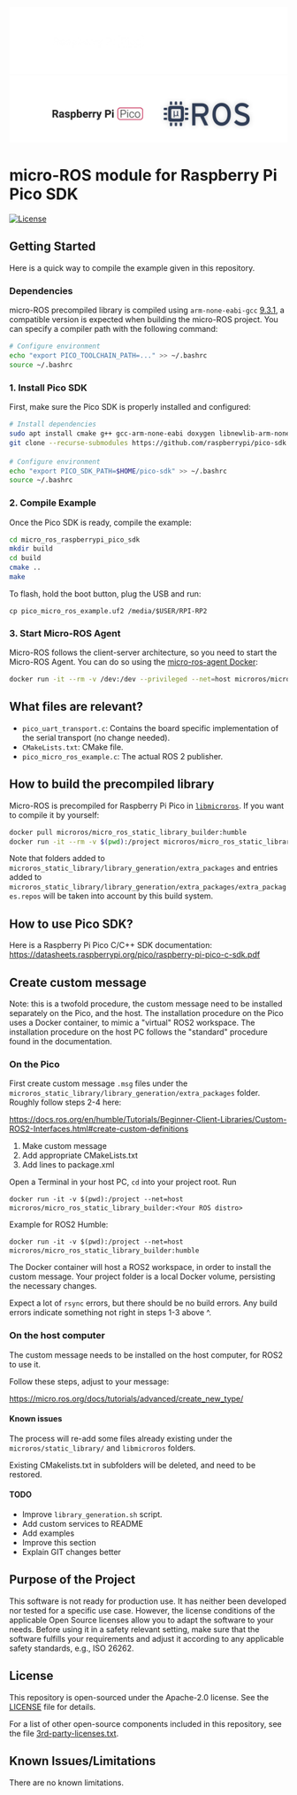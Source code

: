 ![banner](.images/banner-dark-theme.png#gh-dark-mode-only)
![banner](.images/banner-light-theme.png#gh-light-mode-only)

# micro-ROS module for Raspberry Pi Pico SDK

[![License](https://img.shields.io/badge/License-Apache%202.0-blue.svg)](https://opensource.org/licenses/Apache-2.0)

## Getting Started

Here is a quick way to compile the example given in this repository.

### Dependencies

micro-ROS precompiled library is compiled using `arm-none-eabi-gcc` [9.3.1](https://developer.arm.com/-/media/Files/downloads/gnu-rm/9-2020q2/gcc-arm-none-eabi-9-2020-q2-update-x86_64-linux.tar.bz2), a compatible version is expected when building the micro-ROS project.
You can specify a compiler path with the following command:

```bash
# Configure environment
echo "export PICO_TOOLCHAIN_PATH=..." >> ~/.bashrc
source ~/.bashrc
```

### 1. Install Pico SDK
First, make sure the Pico SDK is properly installed and configured:

```bash
# Install dependencies
sudo apt install cmake g++ gcc-arm-none-eabi doxygen libnewlib-arm-none-eabi git python3
git clone --recurse-submodules https://github.com/raspberrypi/pico-sdk.git $HOME/pico-sdk

# Configure environment
echo "export PICO_SDK_PATH=$HOME/pico-sdk" >> ~/.bashrc
source ~/.bashrc
```

### 2. Compile Example

Once the Pico SDK is ready, compile the example:

```bash
cd micro_ros_raspberrypi_pico_sdk
mkdir build
cd build
cmake ..
make
```

To flash, hold the boot button, plug the USB and run:
```
cp pico_micro_ros_example.uf2 /media/$USER/RPI-RP2
```

### 3. Start Micro-ROS Agent
Micro-ROS follows the client-server architecture, so you need to start the Micro-ROS Agent.
You can do so using the [micro-ros-agent Docker](https://hub.docker.com/r/microros/micro-ros-agent):
```bash
docker run -it --rm -v /dev:/dev --privileged --net=host microros/micro-ros-agent:humble serial --dev /dev/ttyACM0 -b 115200
```

## What files are relevant?
- `pico_uart_transport.c`: Contains the board specific implementation of the serial transport (no change needed).
- `CMakeLists.txt`: CMake file.
- `pico_micro_ros_example.c`: The actual ROS 2 publisher.

## How to build the precompiled library

Micro-ROS is precompiled for Raspberry Pi Pico in [`libmicroros`](libmicroros).
If you want to compile it by yourself:

```bash
docker pull microros/micro_ros_static_library_builder:humble
docker run -it --rm -v $(pwd):/project microros/micro_ros_static_library_builder:humble
```

Note that folders added to `microros_static_library/library_generation/extra_packages` and entries added to `microros_static_library/library_generation/extra_packages/extra_packages.repos` will be taken into account by this build system.
## How to use Pico SDK?

Here is a Raspberry Pi Pico C/C++ SDK documentation:
https://datasheets.raspberrypi.org/pico/raspberry-pi-pico-c-sdk.pdf

## Create custom message
Note: this is a twofold procedure, the custom message need to be installed separately on the Pico, and the host. The installation procedure on the Pico uses a Docker container, to mimic a "virtual" ROS2 workspace. The installation procedure on the host PC follows the "standard" procedure found in the documentation.

### On the Pico
First create custom message `.msg` files under the `microros_static_library/library_generation/extra_packages` folder. Roughly follow steps 2-4 here: 

https://docs.ros.org/en/humble/Tutorials/Beginner-Client-Libraries/Custom-ROS2-Interfaces.html#create-custom-definitions

1. Make custom message
2. Add appropriate CMakeLists.txt
3. Add lines to package.xml

Open a Terminal in your host PC, `cd` into your project root. Run 

```
docker run -it -v $(pwd):/project --net=host microros/micro_ros_static_library_builder:<Your ROS distro>
```

Example for ROS2 Humble:

```
docker run -it -v $(pwd):/project --net=host microros/micro_ros_static_library_builder:humble
```

The Docker container will host a ROS2 workspace, in order to install the custom message. Your project folder is a local Docker volume, persisting the necessary changes.

Expect a lot of `rsync` errors, but there should be no build errors. Any build errors indicate something not right in steps 1-3 above ^.

### On the host computer
The custom message needs to be installed on the host computer, for ROS2 to use it.

Follow these steps, adjust to your message:

https://micro.ros.org/docs/tutorials/advanced/create_new_type/

#### Known issues
The process will re-add some files already existing under the `microros/static_library/` and `libmicroros` folders. 

Existing CMakelists.txt in subfolders will be deleted, and need to be restored. 

#### TODO
- Improve `library_generation.sh` script.
- Add custom services to README
- Add examples
- Improve this section
- Explain GIT changes better

## Purpose of the Project

This software is not ready for production use. It has neither been developed nor
tested for a specific use case. However, the license conditions of the
applicable Open Source licenses allow you to adapt the software to your needs.
Before using it in a safety relevant setting, make sure that the software
fulfills your requirements and adjust it according to any applicable safety
standards, e.g., ISO 26262.

## License

This repository is open-sourced under the Apache-2.0 license. See the [LICENSE](LICENSE) file for details.

For a list of other open-source components included in this repository,
see the file [3rd-party-licenses.txt](3rd-party-licenses.txt).

## Known Issues/Limitations

There are no known limitations.
